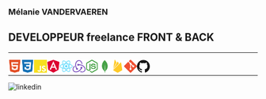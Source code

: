 ### Mélanie VANDERVAEREN
## DEVELOPPEUR freelance FRONT & BACK

---
<img align="left" alt="HTML" width="26px" src=html5-color.svg />
<img align="left" alt="CSS" width="26px" src=css3-color.svg />
<img align="left" alt="js" width="26px" src=javascript-color.svg />
<img align="left" alt="angular" width="26px" src=angular-color.svg />
<img align="left" alt="react" width="26px" src=react-color.svg />
<img align="left" alt="redux" width="26px" src=redux-color.svg />
<img align="left" alt="node" width="26px" src=nodedotjs-color.svg />
<img align="left" alt="mongodb" width="26px" src=mongodb-color.svg />
<img align="left" alt="firebase" width="26px" src=firebase-color.svg />
<img align="left" alt="git" width="26px" src=git-color.svg />
<img align="left" alt="github" width="26px" src=github-color.svg />

<br>

---

<img align="left" alt="linkedin" src=/>

